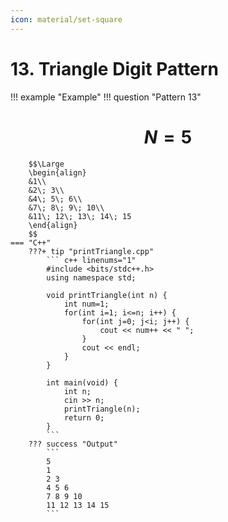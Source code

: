 ```yaml
---
icon: material/set-square
---
```


# 13. Triangle Digit Pattern

!!! example "Example"
    !!! question "Pattern 13"
        <h1 align="center">$N = 5$</h1>
        
        $$\Large
        \begin{align}
        &1\\
        &2\; 3\\
        &4\; 5\; 6\\
        &7\; 8\; 9\; 10\\
        &11\; 12\; 13\; 14\; 15
        \end{align}
        $$
    === "C++"
        ???+ tip "printTriangle.cpp"
            ``` c++ linenums="1"
            #include <bits/stdc++.h>
            using namespace std;

            void printTriangle(int n) {
                int num=1;
                for(int i=1; i<=n; i++) {
                    for(int j=0; j<i; j++) {
                        cout << num++ << " ";
                    }
                    cout << endl;
                }
            }

            int main(void) {
                int n;
                cin >> n;
                printTriangle(n);
                return 0;
            }
            ```
        ??? success "Output"
            ```
            5
            1 
            2 3 
            4 5 6 
            7 8 9 10 
            11 12 13 14 15
            ```